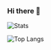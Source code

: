 ### Hi there 👋

![Stats](https://github-readme-stats.vercel.app/api?username=wardpoel&show_icons=true&count_private=true)

![Top Langs](https://github-readme-stats.vercel.app/api/top-langs/?username=wardpoel&show_icons=true&count_private=true)

<!--
**wardpoel/wardpoel** is a ✨ _special_ ✨ repository because its `README.md` (this file) appears on your GitHub profile.

Here are some ideas to get you started:

- 🔭 I’m currently working on ...
- 🌱 I’m currently learning ...
- 👯 I’m looking to collaborate on ...
- 🤔 I’m looking for help with ...
- 💬 Ask me about ...
- 📫 How to reach me: ...
- 😄 Pronouns: ...
- ⚡ Fun fact: ...
-->
